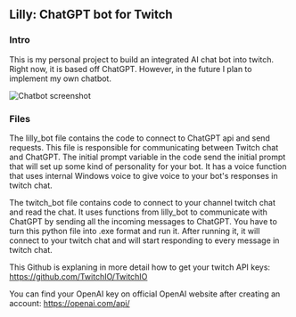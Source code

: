 ## Lilly: ChatGPT bot for Twitch

### Intro
This is my personal project to build an integrated AI chat bot into twitch. Right now, it is based off ChatGPT. However, in the future I plan to implement my own chatbot. 

![Chatbot screenshot](https://github.com/drozhevskii/chatGPT_bot_twitch/blob/main/twitch_bot_active.png)

### Files
The lilly_bot file contains the code to connect to ChatGPT api and send requests. This file is responsible for communicating between Twitch chat and ChatGPT. The initial prompt variable in the code send the initial prompt that will set up some kind of personality for your bot. It has a voice function that uses internal Windows voice to give voice to your bot's responses in twitch chat.

The twitch_bot file contains code to connect to your channel twitch chat and read the chat. It uses functions from lilly_bot to communicate with ChatGPT by sending all the incoming messages to ChatGPT. You have to turn this python file into .exe format and run it. After running it, it will connect to your twitch chat and will start responding to every message in twitch chat.

This Github is explaning in more detail how to get your twitch API keys:
https://github.com/TwitchIO/TwitchIO

You can find your OpenAI key on official OpenAI website after creating an account:
https://openai.com/api/
